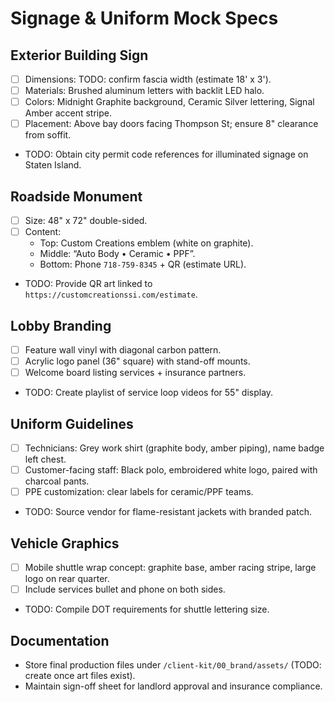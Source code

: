 # Signage & Uniform Mock Specs

## Exterior Building Sign
- [ ] Dimensions: TODO: confirm fascia width (estimate 18' x 3').
- [ ] Materials: Brushed aluminum letters with backlit LED halo.
- [ ] Colors: Midnight Graphite background, Ceramic Silver lettering, Signal Amber accent stripe.
- [ ] Placement: Above bay doors facing Thompson St; ensure 8" clearance from soffit.
- TODO: Obtain city permit code references for illuminated signage on Staten Island.

## Roadside Monument
- [ ] Size: 48" x 72" double-sided.
- [ ] Content:
  - Top: Custom Creations emblem (white on graphite).
  - Middle: “Auto Body • Ceramic • PPF”.
  - Bottom: Phone `718-759-8345` + QR (estimate URL).
- TODO: Provide QR art linked to `https://customcreationssi.com/estimate`.

## Lobby Branding
- [ ] Feature wall vinyl with diagonal carbon pattern.
- [ ] Acrylic logo panel (36" square) with stand-off mounts.
- [ ] Welcome board listing services + insurance partners.
- TODO: Create playlist of service loop videos for 55" display.

## Uniform Guidelines
- [ ] Technicians: Grey work shirt (graphite body, amber piping), name badge left chest.
- [ ] Customer-facing staff: Black polo, embroidered white logo, paired with charcoal pants.
- [ ] PPE customization: clear labels for ceramic/PPF teams.
- TODO: Source vendor for flame-resistant jackets with branded patch.

## Vehicle Graphics
- [ ] Mobile shuttle wrap concept: graphite base, amber racing stripe, large logo on rear quarter.
- [ ] Include services bullet and phone on both sides.
- TODO: Compile DOT requirements for shuttle lettering size.

## Documentation
- Store final production files under `/client-kit/00_brand/assets/` (TODO: create once art files exist).
- Maintain sign-off sheet for landlord approval and insurance compliance.
